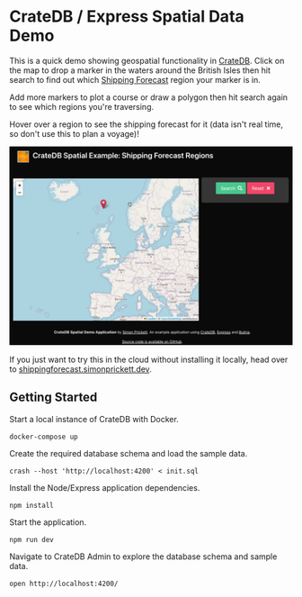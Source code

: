 # CrateDB / Express Spatial Data Demo

This is a quick demo showing geospatial functionality in [CrateDB](https://cratedb.com/).  Click on the map to drop a marker in the waters around the British Isles then hit search to find out which [Shipping Forecast](https://en.wikipedia.org/wiki/Shipping_Forecast) region your marker is in.  

Add more markers to plot a course or draw a polygon then hit search again to see which regions you're traversing.  

Hover over a region to see the shipping forecast for it (data isn't real time, so don't use this to plan a voyage)!

![Demo showing an example polygon search](shippingforecast.gif)

If you just want to try this in the cloud without installing it locally, head over to [shippingforecast.simonprickett.dev](https://shippingforecast.simonprickett.dev/).

## Getting Started

Start a local instance of CrateDB with Docker.

```shell
docker-compose up
```

Create the required database schema and load the sample data.

```shell
crash --host 'http://localhost:4200' < init.sql
```

Install the Node/Express application dependencies.

```shell
npm install
```

Start the application.

```shell
npm run dev
```

Navigate to CrateDB Admin to explore the database schema and sample data.

```shell
open http://localhost:4200/
```
